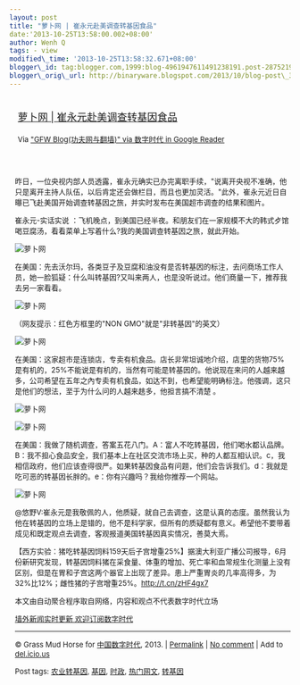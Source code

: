 ```yaml
--- 
layout: post 
title: "萝卜网 | 崔永元赴美调查转基因食品" 
date:'2013-10-25T13:58:00.002+08:00' 
author: Wenh Q
tags: - view
modified\_time: '2013-10-25T13:58:32.671+08:00' 
blogger\_id: tag:blogger.com,1999:blog-4961947611491238191.post-2875219779460847086
blogger\_orig\_url: http://binaryware.blogspot.com/2013/10/blog-post\_3794.html
---
```

<div style="margin: 10px; padding: 5px;">

<div style="font-size: 18px;">

[萝卜网 |
崔永元赴美调查转基因食品](http://feedproxy.google.com/~r/chinagfwblog/~3/GTOXe7iY9Ks/)

</div>

<div style="font-size: 13px;">

Via ["GFW Blog(功夫网与翻墙)" via 数字时代 in Google
Reader](https://www.blogger.com/blogger.g?blogID=4961947611491238191&pli=1)

</div>

</div>

<div style="font-size: 13px; padding: 15px 0 10px 10px;">

昨日，一位央视内部人员透露，崔永元确实已办完离职手续，"说离开央视不准确，他只是离开主持人队伍，以后肯定还会做栏目，而且也更加灵活。"此外，崔永元近日自曝已飞赴美国开始调查转基因之旅，并实时发布在美国超市调查的结果和图片。

崔永元-实话实说
：飞机晚点，到美国已经半夜。和朋友们在一家规模不大的韩式歺馆喝豆腐汤，看看菜单上写着什么?我的美国调查转基因之旅，就此开始。

![萝卜网](http://h.90g.org/files/2013/10/24/ede15521aa1864b082154246216828a0.jpg)

在美国：先去沃尔玛，各类豆子及豆腐和油没有是否转基因的标注，去问商场工作人员，她一脸狐疑：什么叫转基因?又叫来两人，也是没听说过。他们商量一下，推荐我去另一家看看。

![萝卜网](http://h.90g.org/files/2013/10/24/0b08ba4adc4ef860e157fdd4b7a0df8f.jpg)

（网友提示：红色方框里的"NON GMO"就是"非转基因"的英文）

![萝卜网](http://h.90g.org/files/2013/10/24/e125dd0d8a0e68f534763069d5ebea5d.jpg)

在美国：这家超巿是连锁店，专卖有机食品。店长非常坦诚地介绍，店里的货物75%是有机的，25%不能说是有机的，当然有可能是转基因的。他说现在来问的人越来越多，公司希望在五年之內专卖有机食品，如达不到，也希望能明确标注。他强调，这只是他们的想法，至于为什么问的人越来趒多，他担言搞不清楚
。

![萝卜网](http://h.90g.org/files/2013/10/24/8ec71ff572fa29a5f6ad931c68dcde06.jpg)

![萝卜网](http://h.90g.org/files/2013/10/24/2fa6b92b016fc5946df1cb27d7c1f5c2.jpg)

在美国：我做了随机调查，答案五花八门。A：富人不吃转基因，他们喝水都认品牌。B：我不担心食品安全，我们基本上在社区交流市场上买，种的人都互相认识。c，我相信政府，他们应该查得很严。如果转基因食品有问题，他们会告诉我们。d：我就是吃可恶的转基因长胖的。e：你有兴趣吗？我给你推荐一个网站。

![萝卜网](http://h.90g.org/files/2013/10/24/7a2824d3db20a8adfb61b2f5d752918d.jpg)

@悠野V:崔永元是我敬佩的人，他质疑，就自己去调查，这是认真的态度。虽然我认为他在转基因的立场上是错的，他不是科学家，但所有的质疑都有意义。希望他不要带着成见和既定观点去调查，客观报道美国转基因真实情况，善莫大焉。

【西方实验：猪吃转基因饲料159天后子宫增重25%】据澳大利亚广播公司报导，6月份新研究发现，转基因饲料猪在采食量、体重的增加、死亡率和血常规生化测量上没有区别，但是在胃和子宫这两个器官上出现了差异。患上严重胃炎的几率高得多，为32%比12%；雌性猪的子宫增重25%。http://t.cn/zHF4gx7

本文由自动聚合程序取自网络，内容和观点不代表数字时代立场

[墙外新闻实时更新 欢迎订阅数字时代](http://eepurl.com/msuvD)


------------------------------------------------------------------------

© Grass Mud Horse for
[中国数字时代](http://chinadigitaltimes.net/chinese), 2013. |
[Permalink](http://chinadigitaltimes.net/chinese/2013/10/%E8%90%9D%E5%8D%9C%E7%BD%91-%E5%B4%94%E6%B0%B8%E5%85%83%E8%B5%B4%E7%BE%8E%E8%B0%83%E6%9F%A5%E8%BD%AC%E5%9F%BA%E5%9B%A0%E9%A3%9F%E5%93%81/)
| [No
comment](http://chinadigitaltimes.net/chinese/2013/10/%E8%90%9D%E5%8D%9C%E7%BD%91-%E5%B4%94%E6%B0%B8%E5%85%83%E8%B5%B4%E7%BE%8E%E8%B0%83%E6%9F%A5%E8%BD%AC%E5%9F%BA%E5%9B%A0%E9%A3%9F%E5%93%81/#comments)
| Add to
[del.icio.us](http://del.icio.us/post?url=http://chinadigitaltimes.net/chinese/2013/10/%E8%90%9D%E5%8D%9C%E7%BD%91-%E5%B4%94%E6%B0%B8%E5%85%83%E8%B5%B4%E7%BE%8E%E8%B0%83%E6%9F%A5%E8%BD%AC%E5%9F%BA%E5%9B%A0%E9%A3%9F%E5%93%81/&title=%E8%90%9D%E5%8D%9C%E7%BD%91%20%7C%20%E5%B4%94%E6%B0%B8%E5%85%83%E8%B5%B4%E7%BE%8E%E8%B0%83%E6%9F%A5%E8%BD%AC%E5%9F%BA%E5%9B%A0%E9%A3%9F%E5%93%81)

Post tags:
[农业转基因](http://chinadigitaltimes.net/chinese/tag/%E5%86%9C%E4%B8%9A%E8%BD%AC%E5%9F%BA%E5%9B%A0/?category=10466),
[基因](http://chinadigitaltimes.net/chinese/tag/%E5%9F%BA%E5%9B%A0/?category=10466),
[时政](http://chinadigitaltimes.net/chinese/tag/%E6%97%B6%E6%94%BF/?category=10466),
[热门网文](http://chinadigitaltimes.net/chinese/tag/%E7%83%AD%E9%97%A8%E7%BD%91%E6%96%87/?category=10466),
[转基因](http://chinadigitaltimes.net/chinese/tag/%E8%BD%AC%E5%9F%BA%E5%9B%A0/?category=10466)

</div>
